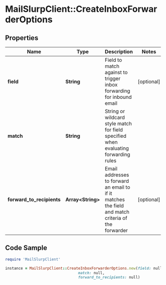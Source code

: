 # MailSlurpClient::CreateInboxForwarderOptions

## Properties

Name | Type | Description | Notes
------------ | ------------- | ------------- | -------------
**field** | **String** | Field to match against to trigger inbox forwarding for inbound email | [optional] 
**match** | **String** | String or wildcard style match for field specified when evaluating forwarding rules | 
**forward_to_recipients** | **Array&lt;String&gt;** | Email addresses to forward an email to if it matches the field and match criteria of the forwarder | [optional] 

## Code Sample

```ruby
require 'MailSlurpClient'

instance = MailSlurpClient::CreateInboxForwarderOptions.new(field: null,
                                 match: null,
                                 forward_to_recipients: null)
```


